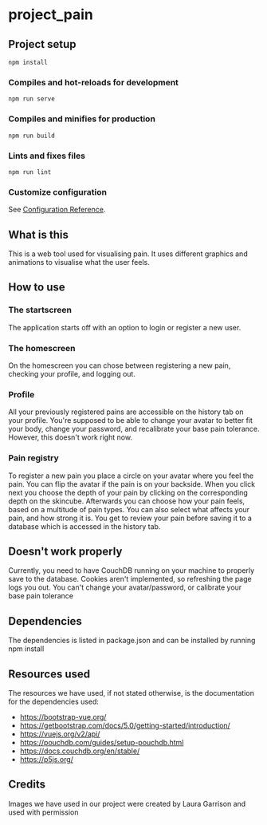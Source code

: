 # project_pain

## Project setup
```
npm install
```

### Compiles and hot-reloads for development
```
npm run serve
```

### Compiles and minifies for production
```
npm run build
```

### Lints and fixes files
```
npm run lint
```

### Customize configuration
See [Configuration Reference](https://cli.vuejs.org/config/).

## What is this
This is a web tool used for visualising pain. It uses different graphics and animations to visualise what the user feels.

## How to use
### The startscreen
The application starts off with an option to login or register a new user.

### The homescreen
On the homescreen you can chose between registering a new pain, checking your profile, and logging out.

### Profile
All your previously registered pains are accessible on the history tab on your profile.
You're supposed to be able to change your avatar to better fit your body, change your password, and recalibrate your base pain tolerance. However, this doesn't work right now.

### Pain registry
To register a new pain you place a circle on your avatar where you feel the pain. You can flip the avatar if the pain is on your backside.
When you click next you choose the depth of your pain by clicking on the corresponding depth on the skincube.
Afterwards you can choose how your pain feels, based on a multitude of pain types. You can also select what affects your pain, and how strong it is.
You get to review your pain before saving it to a database which is accessed in the history tab.


## Doesn't work properly

Currently, you need to have CouchDB running on your machine to properly save to the database.
Cookies aren't implemented, so refreshing the page logs you out.
You can't change your avatar/password, or calibrate your base pain tolerance

## Dependencies

The dependencies is listed in package.json and can be installed by running npm install

## Resources used

The resources we have used, if not stated otherwise, is the documentation for the dependencies used:
* https://bootstrap-vue.org/
* https://getbootstrap.com/docs/5.0/getting-started/introduction/
* https://vuejs.org/v2/api/
* https://pouchdb.com/guides/setup-pouchdb.html
* https://docs.couchdb.org/en/stable/
* https://p5js.org/

## Credits
Images we have used in our project were created by Laura Garrison and used with permission
